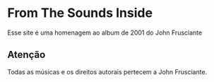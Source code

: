 # From The Sounds Inside
Esse site é uma homenagem ao album de 2001 do John Frusciante
## Atenção
Todas as músicas e os direitos autorais pertecem a John Frusciante.
